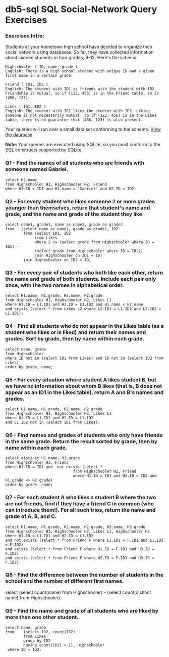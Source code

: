# db5-sql SQL Social-Network Query Exercises

### Exercises Intro:
Students at your hometown high school have decided to organize their social network using databases. So far, they have collected information about sixteen students in four grades, 9-12. Here's the schema: 

    Highschooler ( ID, name, grade ) 
    English: There is a high school student with unique ID and a given first name in a certain grade. 

    Friend ( ID1, ID2 ) 
    English: The student with ID1 is friends with the student with ID2. Friendship is mutual, so if (123, 456) is in the Friend table, so is (456, 123). 

    Likes ( ID1, ID2 ) 
    English: The student with ID1 likes the student with ID2. Liking someone is not necessarily mutual, so if (123, 456) is in the Likes table, there is no guarantee that (456, 123) is also present. 

Your queries will run over a small data set conforming to the schema.
[View the database](https://lagunita.stanford.edu/c4x/DB/SQL/asset/socialdata.html)

**Note:** Your queries are executed using SQLite, so you must conform to the SQL constructs supported by SQLite.


### Q1 - Find the names of all students who are friends with someone named Gabriel.

    select H2.name
    from Highschooler H1, Highschooler H2, Friend
    where H1.ID = ID1 and H1.name = "Gabriel" and H2.ID = ID2;

### Q2 - For every student who likes someone 2 or more grades younger than themselves, return that student's name and grade, and the name and grade of the student they like.

    select name1, grade1, name as name2, grade as grade2
    from   (select name as name1, grade as grade1, ID2
            from (select ID1, ID2
                 from Likes
                 where 2 <= (select grade from Highschooler where ID = ID1) -
                 (select grade from Highschooler where ID = ID2))
                 join Highschooler on ID1 = ID)
            join Highschooler on ID2 = ID;

### Q3 - For every pair of students who both like each other, return the name and grade of both students. Include each pair only once, with the two names in alphabetical order.

    select H1.name, H1.grade, H2.name, H2.grade
    from Highschooler H1, Highschooler H2, Likes L1
    where H1.ID = L1.ID1 and H2.ID = L1.ID2 and H1.name < H2.name 
    and exists (select * from Likes L2 where L2.ID1 = L1.ID2 and L2.ID2 = L1.ID1);

### Q4 - Find all students who do not appear in the Likes table (as a student who likes or is liked) and return their names and grades. Sort by grade, then by name within each grade.

    select name, grade
    from Highschooler
    where ID not in (select ID1 from Likes) and ID not in (select ID2 from Likes)
    order by grade, name;

### Q5 - For every situation where student A likes student B, but we have no information about whom B likes (that is, B does not appear as an ID1 in the Likes table), return A and B's names and grades.

    select H1.name, H1.grade, H2.name, H2.grade
    from Highschooler H1, Highschooler H2, Likes L1
    where H1.ID = L1.ID1 and H2.ID = L1.ID2
    and L1.ID2 not in (select ID1 from Likes);

### Q6 - Find names and grades of students who only have friends in the same grade. Return the result sorted by grade, then by name within each grade.

    select distinct H1.name, H1.grade
    from Highschooler H1, Friend
    where H1.ID = ID1 and  not exists (select *
                                  from Highschooler H2, Friend
                                  where H1.ID = ID1 and H2.ID = ID2 and H1.grade <> H2.grade)
    order by grade, name;

### Q7 - For each student A who likes a student B where the two are not friends, find if they have a friend C in common (who can introduce them!). For all such trios, return the name and grade of A, B, and C.

    select H1.name, H1.grade, H2.name, H2.grade, H3.name, H3.grade
    from Highschooler H1, Highschooler H2, Likes L1, Highschooler H3
    where H1.ID = L1.ID1 and H2.ID = L1.ID2
    and not exists (select * from Friend F where L1.ID1 = F.ID1 and L1.ID2 = F.ID2)
    and exists (select * from Friend F where H1.ID = F.ID1 and H3.ID = F.ID2)
    and exists (select * from Friend F where H2.ID = F.ID1 and H3.ID = F.ID2);

### Q8 - Find the difference between the number of students in the school and the number of different first names.

select (select count(name) from Highschooler) - (select count(distinct name) from Highschooler)

### Q9 - Find the name and grade of all students who are liked by more than one other student.

    select name, grade
    from    (select ID2, count(ID2)
            from Likes
            group by ID2
            having count(ID2) > 1), Highschooler
     where ID = ID2;